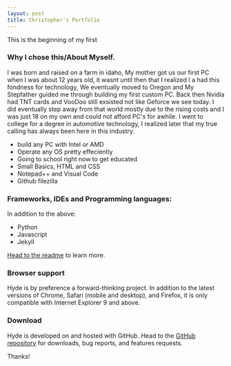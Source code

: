 ```yaml
---
layout: post
title: Christopher's Portfolio
---
```


This is the beginning of my first

### Why I chose this/About Myself.

I was born and raised on a farm in idaho, My mother got us our first PC when I was about 12 years old, it wasnt until then 
that I realized I a had this fondness for technology, We eventually moved to Oregon and My Stepfather guided me through building 
my first custom PC. Back then Nvidia had TNT cards and VooDoo still exsisted not like Geforce we see today. I did eventually step away 
from that world mostly due to the rising costs and I was just 18 on my own and could not afford PC's for awhile. I went to college 
for a degree in automotive technology, I realized later that my true calling has always been here in this industry.


* build any PC with Intel or AMD
* Operate any OS pretty effeciently 
* Going to school right now to get educated 
* Small Basics, HTML and CSS
* Notepad++ and Visual Code
* Github filezilla 

### Frameworks, IDEs and Programming languages:

In addition to the above:

* Python 
* Javascript
* Jekyll

[Head to the readme](https://github.com/poole/hyde#readme) to learn more.

### Browser support

Hyde is by preference a forward-thinking project. In addition to the latest versions of Chrome, Safari (mobile and desktop), and Firefox, it is only compatible with Internet Explorer 9 and above.

### Download

Hyde is developed on and hosted with GitHub. Head to the <a href="https://github.com/SilentWorkForce/SilentWorkForce.github.io">GitHub repository</a> for downloads, bug reports, and features requests.

Thanks!

